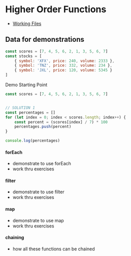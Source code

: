 # Higher Order Functions


- [Working Files](https://htmlbasicsresources.s3.amazonaws.com/higher-order-functions.zip)

## Data for demonstrations
```js
const scores = [7, 4, 5, 6, 2, 1, 3, 5, 6, 7]
const stocks = [
    { symbol: 'XFX', price: 240, volume: 2333 },
    { symbol: 'TNZ', price: 332, volume: 234 },
    { symbol: 'JXL', price: 120, volume: 5345 }
]
```


Demo Starting Point
```js
const scores = [7, 4, 5, 6, 2, 1, 3, 5, 6, 7]


// SOLUTION 1
const percentages = []
for (let index = 0; index < scores.length; index++) {
    const percent = (scores[index] / 7) * 100
    percentages.push(percent)
}

console.log(percentages)

```

#### forEach
-   demonstrate to use forEach
- work thru exercises

#### filter
-   demonstrate to use filter
- work thru exercises

#### map
-   demonstrate to use map
- work thru exercises

#### chaining
-   how all these functions can be chained

